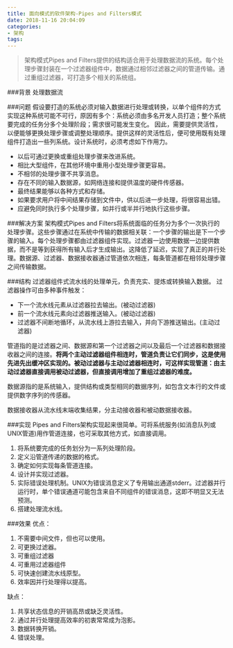 ```yaml
---
title: 面向模式的软件架构-Pipes and Filters模式
date: 2018-11-16 20:04:09
categories:
- 架构
tags:
---
```

>架构模式Pipes and Filters提供的结构适合用于处理数据流的系统。每个处理步骤封装在一个过滤器组件中，数据通过相邻过滤器之间的管道传输。通过重组过滤器，可打造多个相关的系统组。

###背景
处理数据流

###问题
假设要打造的系统必须对输入数据进行处理或转换，以单个组件的方式实现这种系统可能不可行，原因有多个：系统必须由多名开发人员打造；整个系统要完成的任务分多个处理阶段；需求很可能发生变化。
因此，需要提供灵活性，以便能够更换处理步骤或调整处理顺序。提供这样的灵活性后，便可使用既有处理组件打造出一些列系统。设计系统时，必须考虑如下作用力。

- 以后可通过更换或重组处理步骤来改进系统。
- 相比大型组件，在其他环境中重用小型处理步骤更容易。
- 不相邻的处理步骤不共享消息。
- 存在不同的输入数据源，如网络连接和提供温度的硬件传感器。
- 最终结果能够以各种方式和存储。
- 如果要求用户将中间结果存储到文件中，供以后进一步处理，将很容易出错。
- 应避免同时执行多个处理步骤，如并行或半并行地执行这些步骤。

###解决方案
架构模式Pipes and Filters将系统面临的任务分为多个一次执行的处理步骤。这些步骤通过在系统中传输的数据相关联：一个步骤的输出是下一个步骤的输入。每个处理步骤都由过滤器组件实现。过滤器一边使用数据一边提供数据，而不是等到获得所有输入后才生成输出。这降低了延迟，实现了真正的并行处理。数据源、过滤器、数据接收器通过管道依次相连，每条管道都在相邻处理步骤之间传输数据。

###结构
过滤器组件式流水线的处理单元，负责充实、提炼或转换输入数据。
过滤器操作可由多种事件触发：
- 下一个流水线元素从过滤器拉去输出。(被动过滤器)
- 前一个流水线元素向过滤器推送输入。(被动过滤器)
- 过滤器不间断地循环，从流水线上游拉去输入，并向下游推送输出。(主动过滤器)

管道指的是过滤器之间、数据源和第一个过滤器之间以及最后一个过滤器和数据接收器之间的连接。**将两个主动过滤器组件相连时，管道负责让它们同步，这是使用先进先出缓冲区实现的。被动过滤器与主动过滤器相连时，可这样实现管道：由主动过滤器直接调用被动过滤器，但直接调用增加了重组过滤器的难度。**

数据源指的是系统输入，提供结构或类型相同的数据序列，如包含文本行的文件或提供数字序列的传感器。

数据接收器从流水线末端收集结果，分主动接收器和被动数据接收器。

###实现
Pipes and Filters架构实现起来很简单。可将系统服务(如消息队列或UNIX管道)用作管道连接，也可采取其他方式，如直接调用。

1. 将系统要完成的任务划分为一系列处理阶段。
2. 定义沿管道传递的数据的格式。
3. 确定如何实现每条管道连接。
4. 设计并实现过滤器。
5. 实际错误处理机制。UNIX为错误消息定义了专用输出通道stderr。过滤器并行运行时，单个错误通道可能包含来自不同组件的错误消息，这即不明显又无法预测。
6. 搭建处理流水线。

###效果
优点：
1. 不需要中间文件，但也可以使用。
2. 可更换过滤器。
3. 可重组过滤器
4. 可重用过滤器组件
5. 可快速创建流水线原型。
6. 效率因并行处理得以提高。

缺点：
1. 共享状态信息的开销高昂或缺乏灵活性。
2. 通过并行处理提高效率的初衷常常成为泡影。
3. 数据转换开销。
4. 错误处理。